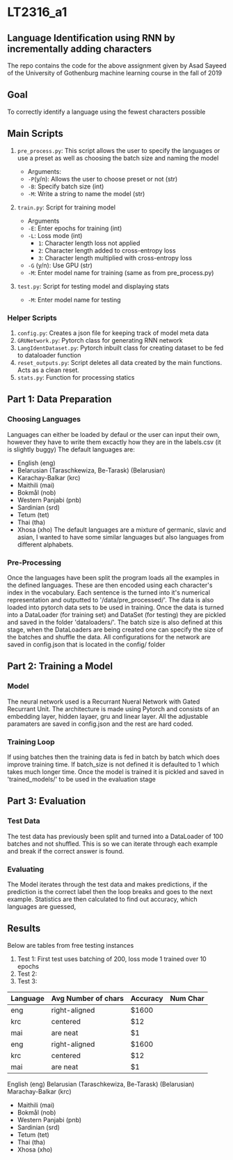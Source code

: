 # LT2316_a1

## Language Identification using RNN by incrementally adding characters
The repo contains the code for the above assignment given by Asad Sayeed of the University of Gothenburg machine learning course in the fall of 2019
   
## Goal
To correctly identify a language using the fewest characters possible 

## Main Scripts  

1. `pre_process.py`: This script allows the user to specify the languages or use a preset as well as choosing the batch size and naming the model
   * Arguments:
   * `-P`(y/n): Allows the user to choose preset or not (str)
   * `-B`: Specify batch size (int)
   * `-M`: Write a string to name the model (str)
2. `train.py`: Script for training model 
   * Arguments
   * `-E`: Enter epochs for training (int)
   * `-L`: Loss mode (int)
      * `1`: Character length loss not applied
      * `2`: Character length added to cross-entropy loss
      * `3`: Character length multiplied with cross-entropy loss
   * `-G` (y/n): Use GPU (str)
   * `-M`: Enter model name for training (same as from pre_process.py)
   
3. `test.py`: Script for testing model and displaying stats
   * `-M`: Enter model name for testing
   
### Helper Scripts 

1. `config.py`: Creates a json file for keeping track of model meta data
2. `GRUNetwork.py`: Pytorch class for generating RNN network
3. `LangIdentDataset.py`: Pytorch inbuilt class for creating dataset to be fed to dataloader function
4. `reset_outputs.py`: Script deletes all data created by the main functions. Acts as a clean reset. 
5. `stats.py`: Function for processing statics
## Part 1: Data Preparation 

### Choosing Languages 
Languages can either be loaded by defaul or the user can input their own, however they have to write them excactly how they are in the labels.csv (it is slightly buggy)
The default languages are: 
- English (eng)
- Belarusian (Taraschkewiza, Be-Tarask) (Belarusian)
- Karachay-Balkar (krc)
- Maithili (mai)
- Bokmål (nob)
- Western Panjabi (pnb)
- Sardinian (srd)
- Tetum (tet)
- Thai (tha)
- Xhosa (xho)
The default languages are a mixture of germanic, slavic and asian, I wanted to have some similar languages but also languages from different alphabets. 

### Pre-Processing 
Once the languages have been split the program loads all the examples in the defined languages. These are then encoded using each character's index in the vocabulary.
Each sentence is the turned into it's numerical representation and outputted to '/data/pre_processed/'. 
The data is also loaded into pytorch data sets to be used in training. Once the data is turned into a DataLoader (for training set) and DataSet (for testing) they are pickled and saved in the folder 'dataloaders/'. The batch size is also defined at this stage, when the DataLoaders are being created one can specify the size of the batches and shuffle the data. All configurations for the network are saved in config.json that is located in the config/ folder
 
## Part 2: Training a Model

### Model
The neural network used is a Recurrant Nueral Network with Gated Recurrant Unit. The architecture is made using Pytorch and consists of an embedding layer, hidden layaer, gru and linear layer. All the adjustable paramaters are saved in config.json and the rest are hard coded. 

### Training Loop
If using batches then the training data is fed in batch by batch which does improve training time. If batch_size is not defined it is defaulted to 1 which takes much longer time. 
Once the model is trained it is pickled and saved in 'trained_models/' to be used in the evaluation stage  

## Part 3: Evaluation 

### Test Data
The test data has previously been split and turned into a DataLoader of 100 batches and not shuffled. This is so we can iterate through each example and break if the correct answer is found. 

### Evaluating 
The Model iterates through the test data and makes predictions, if the prediction is the correct label then the loop breaks and goes to the next example. Statistics are then calculated to find out accuracy, which languages are guessed, 

## Results 

Below are tables from free testing instances
1. Test 1: First test uses batching of 200, loss mode 1 trained over 10 epochs
2. Test 2:
3. Test 3:

| Language  | Avg Number of chars | Accuracy  | Num Char |
| --------- |-------------------- | --------- | ---------|
| eng      | right-aligned | $1600 |
| krc      | centered      |   $12 |
| mai | are neat      |    $1 |
| eng      | right-aligned | $1600 |
| krc      | centered      |   $12 |
| mai | are neat      |    $1 |

English (eng)
Belarusian (Taraschkewiza, Be-Tarask) (Belarusian)
Marachay-Balkar (krc)
- Maithili (mai)
- Bokmål (nob)
- Western Panjabi (pnb)
- Sardinian (srd)
- Tetum (tet)
- Thai (tha)
- Xhosa (xho)
